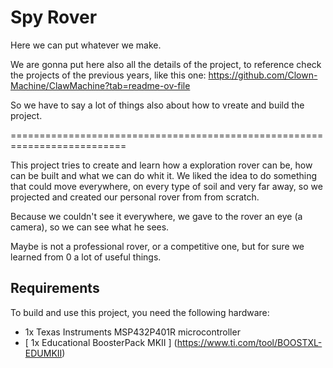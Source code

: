 #                                                        Spy Rover
Here we can put whatever we make.

We are gonna put here also all the details of the project, to reference check the projects of the previous years, like this one: https://github.com/Clown-Machine/ClawMachine?tab=readme-ov-file


So we have to say a lot of things also about how to vreate and build the project.

==========================================================================

This project tries to create and learn how a exploration rover can be, how can be built and what we can do whit it. We liked the idea to do something that could move everywhere, on every type of soil and very far away, so we projected and created our personal rover from from scratch.

Because we couldn't see it everywhere, we gave to the rover an eye (a camera), so we can see what he sees.

Maybe is not a professional rover, or a competitive one, but for sure we learned from 0 a lot of useful things.

## Requirements

To build and use this project, you need the following hardware:

- 1x Texas Instruments MSP432P401R microcontroller
- [ 1x Educational BoosterPack MKII ] (https://www.ti.com/tool/BOOSTXL-EDUMKII)


